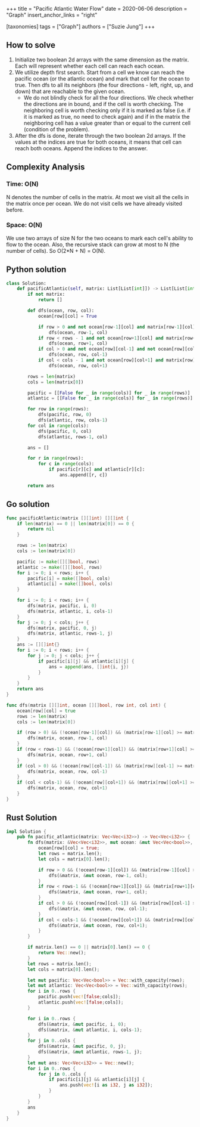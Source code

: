+++
title = "Pacific Atlantic Water Flow"
date = 2020-06-06
description = "Graph"
insert_anchor_links = "right"

[taxonomies]
tags = ["Graph"]
authors = ["Suzie Jung"]
+++

## How to solve

1. Initialize two boolean 2d arrays with the same dimension as the matrix. Each will represent whether each cell can reach each ocean.
2. We utilize depth first search. Start from a cell we know can reach the pacific ocean (or the atlantic ocean) and mark that cell for the ocean to true. Then dfs to all its neighbors (the four directions - left, right, up, and down) that are reachable to the given ocean.
    * We do not blindly check for all the four directions. We check whether the directions are in bound, and if the cell is worth checking. The neighboring cell is worth checking only if it is marked as false (i.e. if it is marked as true, no need to check again) and if in the matrix the neighboring cell has a value greater than or equal to the current cell (condition of the problem).
3. After the dfs is done, iterate through the two boolean 2d arrays. If the values at the indices are true for both oceans, it means that cell can reach both oceans. Append the indices to the answer.

## Complexity Analysis

### Time: O(N)
N denotes the number of cells in the matrix. At most we visit all the cells in the matrix once per ocean. We do not visit cells we have already visited before.

### Space: O(N)
We use two arrays of size N for the two oceans to mark each cell's ability to flow to the ocean. Also, the recursive stack can grow at most to N (the number of cells). So O(2*N + N) = O(N).

## Python solution

```python
class Solution:
    def pacificAtlantic(self, matrix: List[List[int]]) -> List[List[int]]:
        if not matrix:
            return []

        def dfs(ocean, row, col):
            ocean[row][col] = True

            if row > 0 and not ocean[row-1][col] and matrix[row-1][col] >= matrix[row][col]:
                dfs(ocean, row-1, col)
            if row < rows - 1 and not ocean[row+1][col] and matrix[row+1][col] >= matrix[row][col]:
                dfs(ocean, row+1, col)
            if col > 0 and not ocean[row][col-1] and not ocean[row][col-1] and matrix[row][col-1] >= matrix[row][col]:
                dfs(ocean, row, col-1)
            if col < cols - 1 and not ocean[row][col+1] and matrix[row][col+1] >= matrix[row][col]:
                dfs(ocean, row, col+1)

        rows = len(matrix)
        cols = len(matrix[0])

        pacific = [[False for _ in range(cols)] for _ in range(rows)]
        atlantic = [[False for _ in range(cols)] for _ in range(rows)]

        for row in range(rows):
            dfs(pacific, row, 0)
            dfs(atlantic, row, cols-1)
        for col in range(cols):
            dfs(pacific, 0, col)
            dfs(atlantic, rows-1, col)

        ans = []

        for r in range(rows):
            for c in range(cols):
                if pacific[r][c] and atlantic[r][c]:
                    ans.append([r, c])

        return ans
```

## Go solution

```go
func pacificAtlantic(matrix [][]int) [][]int {
    if len(matrix) == 0 || len(matrix[0]) == 0 {
        return nil
    }

    rows := len(matrix)
    cols := len(matrix[0])

    pacific := make([][]bool, rows)
    atlantic := make([][]bool, rows)
    for i := 0; i < rows; i++ {
        pacific[i] = make([]bool, cols)
        atlantic[i] = make([]bool, cols)
    }

    for i := 0; i < rows; i++ {
        dfs(matrix, pacific, i, 0)
        dfs(matrix, atlantic, i, cols-1)
    }
    for j := 0; j < cols; j++ {
        dfs(matrix, pacific, 0, j)
        dfs(matrix, atlantic, rows-1, j)
    }
    ans := [][]int{}
    for i := 0; i < rows; i++ {
        for j := 0; j < cols; j++ {
            if pacific[i][j] && atlantic[i][j] {
                ans = append(ans, []int{i, j})
            }
        }
    }
    return ans
}

func dfs(matrix [][]int, ocean [][]bool, row int, col int) {
    ocean[row][col] = true
    rows := len(matrix)
    cols := len(matrix[0])

    if (row > 0) && (!ocean[row-1][col]) && (matrix[row-1][col] >= matrix[row][col]) {
        dfs(matrix, ocean, row-1, col)
    }
    if (row < rows-1) && (!ocean[row+1][col]) && (matrix[row+1][col] >= matrix[row][col]) {
        dfs(matrix, ocean, row+1, col)
    }
    if (col > 0) && (!ocean[row][col-1]) && (matrix[row][col-1] >= matrix[row][col]) {
        dfs(matrix, ocean, row, col-1)
    }
    if (col < cols-1) && (!ocean[row][col+1]) && (matrix[row][col+1] >= matrix[row][col]) {
        dfs(matrix, ocean, row, col+1)
    }
}
```

## Rust Solution

```rust
impl Solution {
    pub fn pacific_atlantic(matrix: Vec<Vec<i32>>) -> Vec<Vec<i32>> {
        fn dfs(matrix: &Vec<Vec<i32>>, mut ocean: &mut Vec<Vec<bool>>, row: usize, col: usize) {
            ocean[row][col] = true;
            let rows = matrix.len();
            let cols = matrix[0].len();

            if row > 0 && (!ocean[row-1][col]) && (matrix[row-1][col] >= matrix[row][col]) {
                dfs(&matrix, &mut ocean, row-1, col);
            }
            if row < rows-1 && (!ocean[row+1][col]) && (matrix[row+1][col] >= matrix[row][col]) {
                dfs(&matrix, &mut ocean, row+1, col);
            }
            if col > 0 && (!ocean[row][col-1]) && (matrix[row][col-1] >= matrix[row][col]) {
                dfs(&matrix, &mut ocean, row, col-1);
            }
            if col < cols-1 && (!ocean[row][col+1]) && (matrix[row][col+1] >= matrix[row][col]) {
                dfs(&matrix, &mut ocean, row, col+1);
            }
        }

        if matrix.len() == 0 || matrix[0].len() == 0 {
            return Vec::new();
        }
        let rows = matrix.len();
        let cols = matrix[0].len();

        let mut pacific: Vec<Vec<bool>> = Vec::with_capacity(rows);
        let mut atlantic: Vec<Vec<bool>> = Vec::with_capacity(rows);
        for i in 0..rows {
            pacific.push(vec![false;cols]);
            atlantic.push(vec![false;cols]);
        }

        for i in 0..rows {
            dfs(&matrix, &mut pacific, i, 0);
            dfs(&matrix, &mut atlantic, i, cols-1);
        }
        for j in 0..cols {
            dfs(&matrix, &mut pacific, 0, j);
            dfs(&matrix, &mut atlantic, rows-1, j);
        }
        let mut ans: Vec<Vec<i32>> = Vec::new();
        for i in 0..rows {
            for j in 0..cols {
                if pacific[i][j] && atlantic[i][j] {
                    ans.push(vec![i as i32, j as i32]);
                }
            }
        }
        ans
    }
}
```